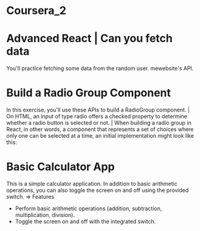 # Coursera_2
# Advanced React | Can you fetch data
You'll practice fetching some data from the random user. mewebsite's API.
# Build a Radio Group Component
In this exercise, you'll use these APIs to build a RadioGroup component. |
On HTML, an input of type radio offers a checked property to determine whether a radio button is selected or not. |
When building a radio group in React, in other words, a component that represents a set of choices where only one can be selected at a time, an initial implementation might look like this:
# Basic Calculator App
This is a simple calculator application. In addition to basic arithmetic operations, you can also toggle the screen on and off using the provided switch. 
 => Features
- Perform basic arithmetic operations (addition, subtraction, multiplication, division).
- Toggle the screen on and off with the integrated switch.
 
